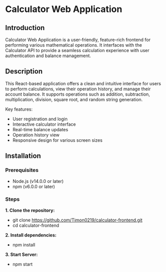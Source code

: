 # Calculator Web Application

## Introduction

Calculator Web Application is a user-friendly, feature-rich frontend for performing various mathematical operations. It interfaces with the Calculator API to provide a seamless calculation experience with user authentication and balance management.

## Description

This React-based application offers a clean and intuitive interface for users to perform calculations, view their operation history, and manage their account balance. It supports operations such as addition, subtraction, multiplication, division, square root, and random string generation.

Key features:
- User registration and login
- Interactive calculator interface
- Real-time balance updates
- Operation history view
- Responsive design for various screen sizes

## Installation

### Prerequisites

- Node.js (v14.0.0 or later)
- npm (v6.0.0 or later)

### Steps

<b>1. Clone the repository:</b>
* git clone https://github.com/Timon0219/calculator-frontend.git
* cd calculator-frontend

<b>2. Install dependencies:</b>
* npm install

<b>3. Start Server:</b>
* npm start